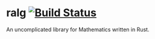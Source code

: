 # ralg [![Build Status](https://travis-ci.org/aleics/rsmath.svg?branch=master)](https://travis-ci.org/aleics/rsmath)
An uncomplicated library for Mathematics written in Rust.
